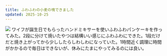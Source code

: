 ```yaml
---
title: ふわふわの小麦の塊できました
updated: 2025-10-25
---
```

![](https://i.imgur.com/Nw4xDKr.jpeg)
ワイフが誕生日でもらったハンドミキサーを使いふわふわパンケーキを作ってみた。2段に分けて焼いたやつは結構いい感じにふわふわにできた。1段だけだと焼き上がってから少ししたらしわしわになっていた。1時間近く調理に時間がかかるので毎日はできないが、休みにたまにやってみるのには良い。